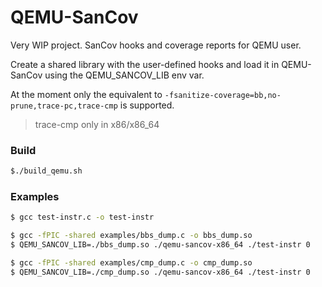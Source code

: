 # QEMU-SanCov

Very WIP project. SanCov hooks and coverage reports for QEMU user.

Create a shared library with the user-defined hooks and load it in QEMU-SanCov
using the QEMU_SANCOV_LIB env var.

At the moment only the equivalent to `-fsanitize-coverage=bb,no-prune,trace-pc,trace-cmp` is supported.

> trace-cmp only in x86/x86_64

### Build

```sh
$./build_qemu.sh
```

### Examples

```sh
$ gcc test-instr.c -o test-instr
```

```sh
$ gcc -fPIC -shared examples/bbs_dump.c -o bbs_dump.so
$ QEMU_SANCOV_LIB=./bbs_dump.so ./qemu-sancov-x86_64 ./test-instr 0
```

```sh
$ gcc -fPIC -shared examples/cmp_dump.c -o cmp_dump.so
$ QEMU_SANCOV_LIB=./cmp_dump.so ./qemu-sancov-x86_64 ./test-instr 0
```

